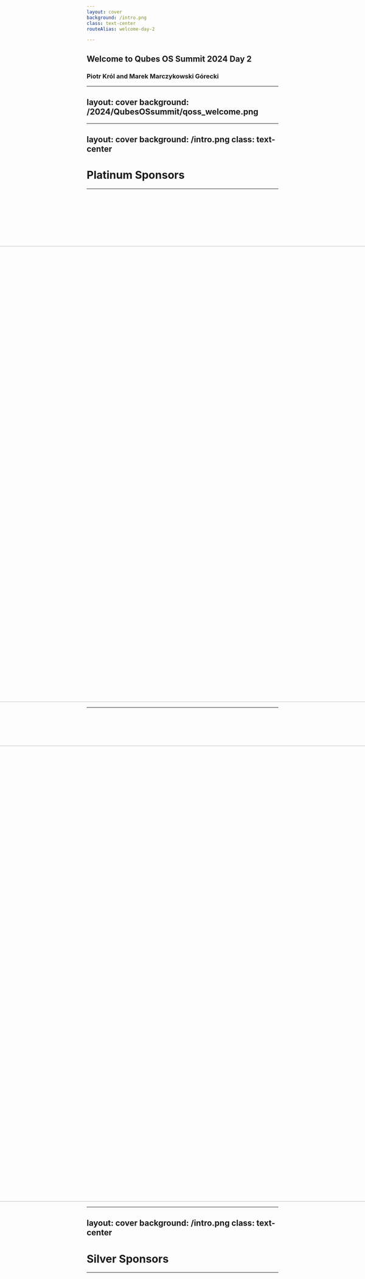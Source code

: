 ```yaml
---
layout: cover
background: /intro.png
class: text-center
routeAlias: welcome-day-2

---
```

## Welcome to Qubes OS Summit 2024 Day 2

### Piotr Król and Marek Marczykowski Górecki
---
layout: cover
background: /2024/QubesOSsummit/qoss_welcome.png
---

---
layout: cover
background: /intro.png
class: text-center
---

# Platinum Sponsors

---

<div style="display: flex; justify-content: center; align-items: center;
  margin-top:150px;">
  <center>
    <img src="/2024/QubesOSsummit/fopf_logo.png" width="1200">
  </center>
</div>

<!--

Freedom of the Press Foundation’s generous contribution and commitment to
defending press freedom and digital privacy by building secure communication
tools aligns with Qubes OS Summit goals of coordinating Qubes OS and associated
projects development, like SecureDrop, with community.

-->

---

<div style="display: flex; justify-content: center; align-items: center;
  margin-top:100px;">
<center><img src="/2024/QubesOSsummit/mullvad_logo.png" width="1200"></center>
</div>

<!--

Mullvad’s support for transparency and privacy enhancing technologies is known
in our community. What is more important you can support those who support us
by choosing their products in that way your getting great VPN with possibility
for anonymous or cryptocurrency payment, which is well recognized by
independent reviewers.

-->

---
layout: cover
background: /intro.png
class: text-center
---

# Silver Sponsors

---

<div style="display: flex; justify-content: center; align-items: center;
  height: 40vh;">
  <img src="/2024/QubesOSsummit/novacustom_logo.png" style="max-width: 50%;
    height: auto;">
  <img src="/2024/QubesOSsummit/nitrokey_logo.png" style="max-width: 500%; height: auto;">
</div>

<!--

NovaCustom’s deliver Qubes OS Certified Hardware maximizing transparency and
trustworthiness of our computing.

Nitrokey’s secure our digital life with USB FIDO-compliance tokens as well as
hardware with Heads firmware.

You can always thank them by recommending them and their products.

-->

---

# Day 2 agenda

### 10:00-10:10

#### **_Welcome to Qubes OS Summit 2024 Day 2_** - Piotr (3mdeb), Marek (ITL)

### 10:15-10:35

#### **_NovaCustom: introducing the new Qubes OS certified V54 and V56 Series_** - Wessel & Tijn  (NovaCustom)

### 10:45-11:15

#### **_Implementing UEFI Secure Boot in Qubes OS: Challenges and Future Steps_** - Piotr (3mdeb)
### 11:25-12:15

#### **_GPU passthrough - My personal experience_** - Neowutran (Specialist in OffSec)
### 12:15-13:00

#### **_Joys and sorrows of multi-VM app development: a SecureDrop Workstation case study_** - Francisco Rocha (@deeplow)


### 13:00-14:30
#### **_Lunch_**

---

# Day 2 agenda

### 14:30-15:00

#### **_Qubes in the land of Ansible_** - Kushal (Sunet)

### 15:05-15:35

#### **_Safe disk states as a firmware service, what do we want?_** - Thierry (Heads Maintainer)

### 15:40-16:10

#### **_Qubes & Device_** - Piotr (ITL)
### 16:15-17:00

#### **_Heads rolling release : roles of upstream and downstream forks_** - Thierry (Heads Maintainer)
### 17:10-17:40

#### **_Update on Qubes Air_** - Marek&Frédéric (ITL/Qubes Team)


### 17:50-18:00
#### **_Closing Notes_** - Piotr (3mdeb)

---
layout: cover
background: /intro.png
class: text-center
---

# Q&A
